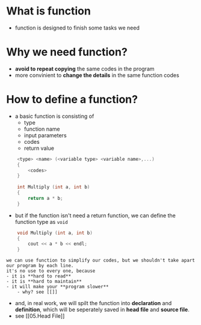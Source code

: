 # What is function
- function is designed to finish some tasks we need
# Why we need function?
- **avoid to repeat copying** the same codes in the program
- more convinient to **change the details** in the same function codes
# How to define a function?
- a basic function is consisting of
	- type
	- function name
	- input parameters
	- codes
	- return value
```C++
	<type> <name> (<variable type> <variable name>,...)
	{
		<codes>
	}
	
	int Multiply (int a, int b)
	{
		return a * b;
	}
```
- but if the function isn't need a return function, we can define the function type as `void`
```C++
	void Multiply (int a, int b)
	{
		cout << a * b << endl;
	}
```

```ad-tip
we can use function to simplify our codes, but we shouldn't take apart our program by each line.
it's no use to every one, because
- it is **hard to read**
- it is **hard to maintain**
- it will make your **program slower**
	- why? see [[]]
```
- and, in real work, we will spilt the function into **declaration** and **definition**, which will be seperately saved in **head file** and **source file**.
- see [[05.Head File]]
